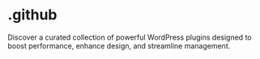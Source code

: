 # .github
Discover a curated collection of powerful WordPress plugins designed to boost performance, enhance design, and streamline management.

